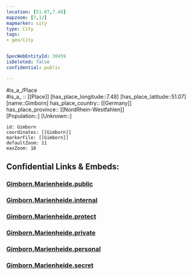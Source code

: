 ```yaml
---
location: [51.07,7.48] 
mapzoom: [7,12] 
mapmarker: city 
type: City
tags:
- geo/City


SpocWebEntityId: 30459
isDeleted: false
confidential: public

---
```

#is_a_/Place  
#is_a_ :: [[Place]] 
[has_place_longitude::7.48] 
[has_place_latitude::51.07] 
[name::Gimborn] 
has_place_country:: [[Germany]]  
has_place_province:: [[NordRhein-Westfahlen]]  
[Population::] 
[Unknown::] 


```leaflet
id: Gimborn
coordinates: [[Gimborn]] 
markerFile: [[Gimborn]] 
defaultZoom: 11 
maxZoom: 18
```


## Confidential Links & Embeds: 

### [Gimborn,Marienheide.public](/_public/\Earth\Continent\Europe\Europe~Central\Germany\Germany~West\Nordrhein-Westfalen\counties~NW\Oberbergischer_Kreis\cities~Oberbergischer_Kreis\MarienheideGimborn,Marienheide.public.md) 

### [Gimborn,Marienheide.internal](/_internal/\Earth\Continent\Europe\Europe~Central\Germany\Germany~West\Nordrhein-Westfalen\counties~NW\Oberbergischer_Kreis\cities~Oberbergischer_Kreis\MarienheideGimborn,Marienheide.internal.md) 

### [Gimborn,Marienheide.protect](/_protect/\Earth\Continent\Europe\Europe~Central\Germany\Germany~West\Nordrhein-Westfalen\counties~NW\Oberbergischer_Kreis\cities~Oberbergischer_Kreis\MarienheideGimborn,Marienheide.protect.md) 

### [Gimborn,Marienheide.private](/_private/\Earth\Continent\Europe\Europe~Central\Germany\Germany~West\Nordrhein-Westfalen\counties~NW\Oberbergischer_Kreis\cities~Oberbergischer_Kreis\MarienheideGimborn,Marienheide.private.md) 

### [Gimborn,Marienheide.personal](/_personal/\Earth\Continent\Europe\Europe~Central\Germany\Germany~West\Nordrhein-Westfalen\counties~NW\Oberbergischer_Kreis\cities~Oberbergischer_Kreis\MarienheideGimborn,Marienheide.personal.md) 

### [Gimborn,Marienheide.secret](/_secret/\Earth\Continent\Europe\Europe~Central\Germany\Germany~West\Nordrhein-Westfalen\counties~NW\Oberbergischer_Kreis\cities~Oberbergischer_Kreis\MarienheideGimborn,Marienheide.secret.md)

